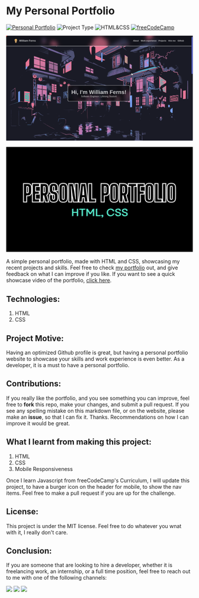 # My Personal Portfolio

[![Personal Portfolio](https://img.shields.io/badge/Personal_Portfolio-purple)](https://personal-portfolio-bay-psi.vercel.app/)
![Project Type](https://img.shields.io/badge/Project_Type:-Portfolio-orange)
![HTML&CSS](https://img.shields.io/badge/HTML-CSS-blue)
[![freeCodeCamp](https://img.shields.io/badge/freeCodeCamp-Responsive_Web_Design_Course-red)](https://freecodecamp.com/learn)

![image](./assets/readme_pics/personal_portfolio_2.png)

![personal-portfolio](./assets/readme_pics/personal_portfolio.png)

A simple personal portfolio, made with HTML and CSS, showcasing my recent projects and skills. Feel free to check <a href="https://williamferns.org" target="_blank">my portfolio</a> out, and give feedback on what I can improve if you like. If you want to see a quick showcase video of the portfolio, <a href="https://www.youtube.com/watch?v=DE21IevfJ7A" target="_blank">click here</a>. 

## Technologies:
1. HTML
2. CSS

## Project Motive:
Having an optimized Github profile is great, but having a personal portfolio website to showcase your skills and work experience is even better. As a developer, it is a must to have a personal portfolio.

## Contributions:
If you really like the portfolio, and you see something you can improve, feel free to **fork** this repo, make your changes, and submit a pull request. If you see any spelling mistake on this markdown file, or on the website, please make an **issue**, so that I can fix it. Thanks. Recommendations on how I can improve it would be great.

## What I learnt from making this project:
1. HTML
2. CSS
3. Mobile Responsiveness

Once I learn Javascript from freeCodeCamp's Curriculum, I will update this project, to have a burger icon on the header for mobile, to show the nav items. Feel free to make a pull request if you are up for the challenge.

## License:
This project is under the MIT license. Feel free to do whatever you wnat with it, I really don't care.

## Conclusion:
If you are someone that are looking to hire a developer, whether it is freelancing work, an internship, or a full time position, feel free to reach out to me with one of the following channels: 
<div>
  <a href="mailto: business@williamferns.com?subject=Hello%20Ileri,%20From%20Github"><img src="https://img.shields.io/badge/gmail-%23D14836.svg?&style=for-the-badge&logo=gmail&logoColor=white" /></a>
  <a target="_blank"href="https://www.linkedin.com/in/william-ferns-12670a2b6/"><img src="https://img.shields.io/badge/linkedin-%230077B5.svg?&style=for-the-badge&logo=linkedin&logoColor=white" /></a>
  <a target="_blank"href="https://twitter.com/willfernsdev"><img src="https://img.shields.io/badge/twitter-%231DA1F2.svg?&style=for-the-badge&logo=twitter&logoColor=white" /></a>&nbsp;&nbsp;&nbsp;
</div>

